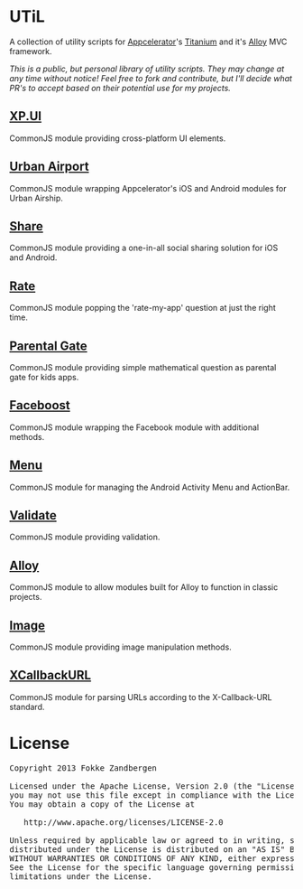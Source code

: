 # UTiL
A collection of utility scripts for [Appcelerator](http://www.appcelerator.com)'s [Titanium](http://www.appcelerator.com/platform) and it's [Alloy](http://projects.appcelerator.com/alloy/docs/Alloy-bootstrap/index.html) MVC framework.

*This is a public, but personal library of utility scripts. They may change at any time without notice! Feel free to fork and contribute, but I'll decide what PR's to accept based on their potential use for my projects.*

## [XP.UI](https://github.com/FokkeZB/UTiL/tree/master/xp.ui)
CommonJS module providing cross-platform UI elements.

## [Urban Airport](https://github.com/FokkeZB/UTiL/tree/master/urbanairport)
CommonJS module wrapping Appcelerator's iOS and Android modules for Urban Airship.

## [Share](https://github.com/FokkeZB/UTiL/tree/master/share)
CommonJS module providing a one-in-all social sharing solution for iOS and Android.

## [Rate](https://github.com/FokkeZB/UTiL/tree/master/rate)
CommonJS module popping the 'rate-my-app' question at just the right time.

## [Parental Gate](https://github.com/FokkeZB/UTiL/tree/master/gate)
CommonJS module providing simple mathematical question as parental gate for kids apps.

## [Faceboost](https://github.com/FokkeZB/UTiL/tree/master/faceboost)
CommonJS module wrapping the Facebook module with additional methods.

## [Menu](https://github.com/FokkeZB/UTiL/tree/master/menu)
CommonJS module for managing the Android Activity Menu and ActionBar.

## [Validate](https://github.com/FokkeZB/UTiL/tree/master/validate)
CommonJS module providing validation.

## [Alloy](https://github.com/FokkeZB/UTiL/tree/master/alloy)
CommonJS module to allow modules built for Alloy to function in classic projects.

## [Image](https://github.com/FokkeZB/UTiL/tree/master/image)
CommonJS module providing image manipulation methods.

## [XCallbackURL](https://github.com/FokkeZB/UTiL/tree/master/XCallbackURL)
CommonJS module for parsing URLs according to the X-Callback-URL standard.

# License

<pre>
Copyright 2013 Fokke Zandbergen

Licensed under the Apache License, Version 2.0 (the "License");
you may not use this file except in compliance with the License.
You may obtain a copy of the License at

   http://www.apache.org/licenses/LICENSE-2.0

Unless required by applicable law or agreed to in writing, software
distributed under the License is distributed on an "AS IS" BASIS,
WITHOUT WARRANTIES OR CONDITIONS OF ANY KIND, either express or implied.
See the License for the specific language governing permissions and
limitations under the License.
</pre>
